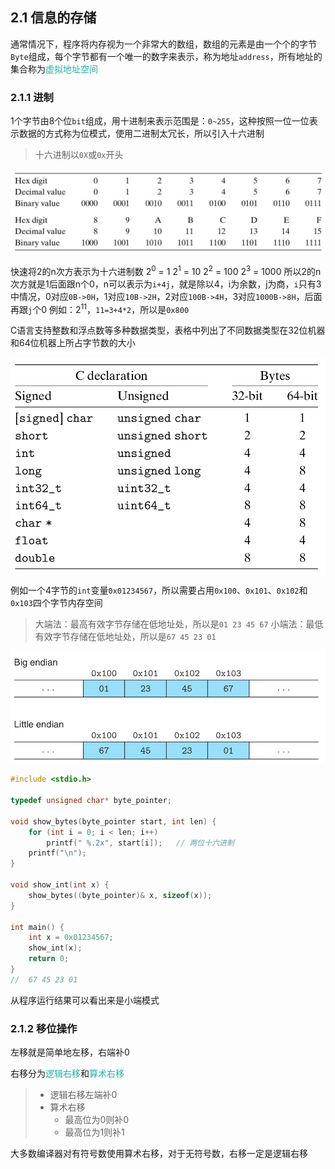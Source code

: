 ## 2.1 信息的存储

通常情况下，程序将内存视为一个非常大的数组，数组的元素是由一个个的字节`Byte`组成，每个字节都有一个唯一的数字来表示，称为地址`address`，所有地址的集合称为<font color=LightSeaGreen>虚拟地址空间</font>

### 2.1.1 进制

1个字节由8个位`bit`组成，用十进制来表示范围是：`0~255`，这种按照一位一位表示数据的方式称为位模式，使用二进制太冗长，所以引入十六进制

>十六进制以`0X`或`0x`开头

![](https://github.com/kavinwkp/blogimage/raw/main/img/cs/2/2.1/hex.png)

快速将2的n次方表示为十六进制数
2<sup>0</sup> = 1
2<sup>1</sup> = 10
2<sup>2</sup> = 100
2<sup>3</sup> = 1000
所以2的n次方就是1后面跟n个0，n可以表示为`i+4j`，就是除以4，i为余数，j为商，`i`只有3中情况，0对应`0B->0H`，1对应`10B->2H`，2对应`100B->4H`，3对应`1000B->8H`，后面再跟`j`个0
例如：2<sup>11</sup>，`11=3+4*2`，所以是`0x800`

C语言支持整数和浮点数等多种数据类型，表格中列出了不同数据类型在32位机器和64位机器上所占字节数的大小

![](https://github.com/kavinwkp/blogimage/raw/main/img/cs/2/2.1/size.png)

例如一个4字节的`int`变量`0x01234567`，所以需要占用`0x100`、`0x101`、`0x102`和`0x103`四个字节内存空间

>大端法：最高有效字节存储在低地址处，所以是`01 23 45 67`
>小端法：最低有效字节存储在低地址处，所以是`67 45 23 01`

![](https://github.com/kavinwkp/blogimage/raw/main/img/cs/2/2.1/endian.png)

```cpp
#include <stdio.h>

typedef unsigned char* byte_pointer;

void show_bytes(byte_pointer start, int len) {
    for (int i = 0; i < len; i++)
        printf(" %.2x", start[i]);   // 两位十六进制
    printf("\n");
}

void show_int(int x) {
    show_bytes((byte_pointer)& x, sizeof(x));
}

int main() {
    int x = 0x01234567;
    show_int(x);
    return 0;
}
//  67 45 23 01
```

从程序运行结果可以看出来是小端模式

### 2.1.2 移位操作

左移就是简单地左移，右端补0

右移分为<font color=LightSeaGreen>逻辑右移</font>和<font color=LightSeaGreen>算术右移</font>

>+ 逻辑右移左端补0
>+ 算术右移
>   + 最高位为0则补0
>   + 最高位为1则补1

大多数编译器对有符号数使用算术右移，对于无符号数，右移一定是逻辑右移